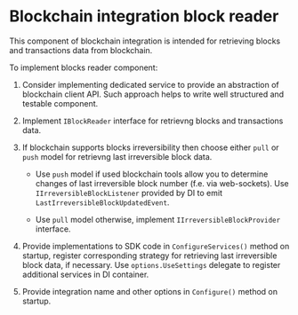 # Blockchain integration block reader

This component of blockchain integration is intended for retrieving blocks and transactions data from blockchain.

To implement blocks reader component:

1. Consider implementing dedicated service to provide an abstraction of blockchain client API. Such approach helps to write well structured and testable component.

2. Implement `IBlockReader` interface for retrievng blocks and transactions data.

3. If blockchain supports blocks irreversibility then choose either `pull` or `push` model for retrievng last irreversible block data.

    - Use `push` model if used blockchain tools allow you to determine changes of last irreversible block number (f.e. via web-sockets). Use `IIrreversibleBlockListener` provided by DI to emit `LastIrreversibleBlockUpdatedEvent`.

    - Use `pull` model otherwise, implement `IIrreversibleBlockProvider` interface.

4. Provide implementations to SDK code in `ConfigureServices()` method on startup, register corresponding strategy for retrieving last irreversible block data, if necessary. Use `options.UseSettings` delegate to register additional services in DI container.

5. Provide integration name and other options in `Configure()` method on startup.

